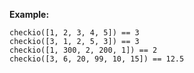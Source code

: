 **Example:**

    checkio([1, 2, 3, 4, 5]) == 3
    checkio([3, 1, 2, 5, 3]) == 3
    checkio([1, 300, 2, 200, 1]) == 2
    checkio([3, 6, 20, 99, 10, 15]) == 12.5
